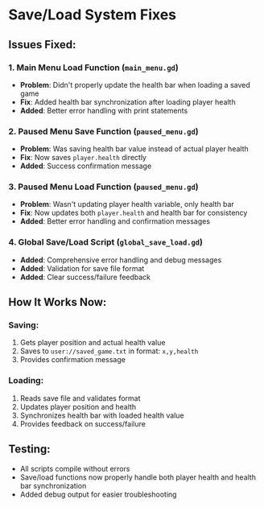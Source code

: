 # Save/Load System Fixes

## Issues Fixed:

### 1. **Main Menu Load Function (`main_menu.gd`)**
- **Problem**: Didn't properly update the health bar when loading a saved game
- **Fix**: Added health bar synchronization after loading player health
- **Added**: Better error handling with print statements

### 2. **Paused Menu Save Function (`paused_menu.gd`)**
- **Problem**: Was saving health bar value instead of actual player health
- **Fix**: Now saves `player.health` directly
- **Added**: Success confirmation message

### 3. **Paused Menu Load Function (`paused_menu.gd`)**
- **Problem**: Wasn't updating player health variable, only health bar
- **Fix**: Now updates both `player.health` and health bar for consistency
- **Added**: Better error handling and confirmation messages

### 4. **Global Save/Load Script (`global_save_load.gd`)**
- **Added**: Comprehensive error handling and debug messages
- **Added**: Validation for save file format
- **Added**: Clear success/failure feedback

## How It Works Now:

### Saving:
1. Gets player position and actual health value
2. Saves to `user://saved_game.txt` in format: `x,y,health`
3. Provides confirmation message

### Loading:
1. Reads save file and validates format
2. Updates player position and health
3. Synchronizes health bar with loaded health value
4. Provides feedback on success/failure

## Testing:
- All scripts compile without errors
- Save/load functions now properly handle both player health and health bar synchronization
- Added debug output for easier troubleshooting
